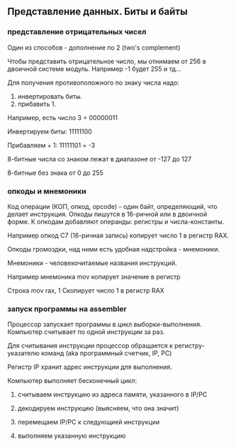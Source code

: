 ## Представление данных. Биты и байты

### представление отрицательных чисел
Один из способов - дополнение по 2
(two's complement)

Чтобы представить отрицательное число, мы отнимаем от 256 в двоичной системе модуль. 
Например -1 будет 255 и тд...

Для получения противоположного по знаку числа надо:

1. инвертировать биты.
2. прибавить 1.

Например, есть число 3 = 00000011

Инвертируем биты: 11111100

Прибавляем + 1: 11111101 = -3

8-битные числа со знаком лежат в диапазоне от -127 до 127

8-битные без знака от 0 до 255

### опкоды и мнемоники
Код операции (КОП, опкод, opcode) - один байт, определяющий, что делает инструкция. Опкоды пишутся в 16-ричной или в двоичной форме. К опкодам добавляют операнды: регистры и числа-константы.

Например опкод С7 (16-ричная запись) копирует число 1 в регистр RAX.

Опкоды громоздки, над ними есть удобная надстройка - мнемоники. 

Мнемоники - человекочитаемые названия инструкций. 

Например мнемоника mov копирует значение в регистр 

Строка mov rax, 1 
Скопирует число 1 в регистр RAX

### запуск программы на assembler
Процессор запускает программы в цикл выборки-выполнения. Компьютер считывает по одной инструкции за раз. 

Для считывания инструкции процессор обращается к регистру-указателю команд (aka программный счетчик, IP, PC)

Регистр IP хранит адрес инструкции для выполнения. 

Компьютер выполняет бесконечный цикл:

1. считываем инструкцию из адреса памяти, указанного в IP/PC

2. декодируем инструкцию (выясняем, что она значит)

3. перемещаем IP/PC к следующией инструкции

4. выполняем указанную инструкцию